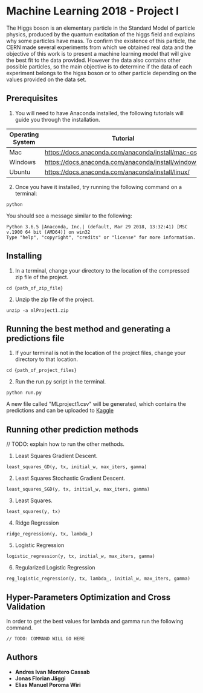 # Machine Learning 2018 - Project I

The Higgs boson is an elementary particle in the Standard Model of particle physics, produced by the quantum excitation of the higgs field and explains why some particles have mass. To confirm the existence of this particle, the CERN made several experiments from which we obtained real data and the objective of this work is to present a machine learning model that will give the best fit to the data provided. However the data also contains other possible particles, so the main objective is to determine if the data of each experiment belongs to the higss boson or to other particle depending on the values provided on the data set.

## Prerequisites

1. You will need to have Anaconda installed, the following tutorials will guide you through the installation.

Operating System | Tutorial
--- | ---
Mac | https://docs.anaconda.com/anaconda/install/mac-os/
Windows | https://docs.anaconda.com/anaconda/install/windows/
Ubuntu | https://docs.anaconda.com/anaconda/install/linux/

2. Once you have it installed, try running the following command on a terminal:

```
python
```

You should see a message similar to the following:
```
Python 3.6.5 |Anaconda, Inc.| (default, Mar 29 2018, 13:32:41) [MSC v.1900 64 bit (AMD64)] on win32
Type "help", "copyright", "credits" or "license" for more information.
```

## Installing

1. In a terminal, change your directory to the location of the compressed zip file of the project.

```
cd {path_of_zip_file}
```

2. Unzip the zip file of the project.
```
unzip -a mlProject1.zip
```

## Running the best method and generating a predictions file

1. If your terminal is not in the location of the project files, change your directory to that location.
```
cd {path_of_project_files}
```

2. Run the run.py script in the terminal.
```
python run.py
```
A new file called "MLproject1.csv" will be generated, which contains the predictions and can be uploaded to [Kaggle](https://www.kaggle.com/c/epfml18-higgs/submit)

## Running other prediction methods

// TODO: explain how to run the other methods.

1. Least Squares Gradient Descent.
```
least_squares_GD(y, tx, initial_w, max_iters, gamma)
```

2. Least Squares Stochastic Gradient Descent.
```
least_squares_SGD(y, tx, initial_w, max_iters, gamma)
```

3. Least Squares.
```
least_squares(y, tx)
```

4. Ridge Regression
```
ridge_regression(y, tx, lambda_)
```

5. Logistic Regression
```
logistic_regression(y, tx, initial_w, max_iters, gamma)
```

6. Regularized Logistic Regression
```
reg_logistic_regression(y, tx, lambda_, initial_w, max_iters, gamma)
```

## Hyper-Parameters Optimization and Cross Validation

In order to get the best values for lambda and gamma run the following command.

```
// TODO: COMMAND WILL GO HERE
```

## Authors

* **Andres Ivan Montero Cassab**
* **Jonas Florian Jäggi**
* **Elias Manuel Poroma Wiri**
